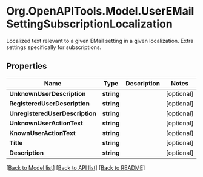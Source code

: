 # Org.OpenAPITools.Model.UserEMailSettingSubscriptionLocalization
Localized text relevant to a given EMail setting in a given localization. Extra settings specifically for subscriptions.

## Properties

Name | Type | Description | Notes
------------ | ------------- | ------------- | -------------
**UnknownUserDescription** | **string** |  | [optional] 
**RegisteredUserDescription** | **string** |  | [optional] 
**UnregisteredUserDescription** | **string** |  | [optional] 
**UnknownUserActionText** | **string** |  | [optional] 
**KnownUserActionText** | **string** |  | [optional] 
**Title** | **string** |  | [optional] 
**Description** | **string** |  | [optional] 

[[Back to Model list]](../README.md#documentation-for-models) [[Back to API list]](../README.md#documentation-for-api-endpoints) [[Back to README]](../README.md)

